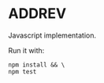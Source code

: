 ADDREV
======

Javascript implementation.

Run it with:

```shell script
npm install && \
npm test
```